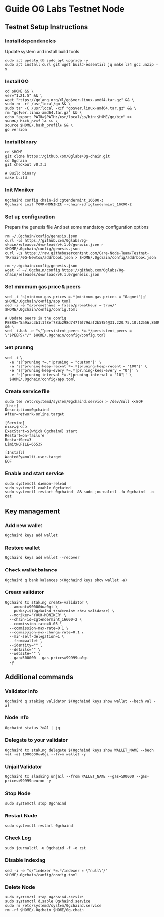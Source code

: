 # Guide OG Labs Testnet Node

## Testnet Setup Instructions

### Install dependencies

Update system and install build tools
```
sudo apt update && sudo apt upgrade -y
sudo apt install curl git wget build-essential jq make lz4 gcc unzip -y
```

### Install GO
```
cd $HOME && \
ver="1.21.5" && \
wget "https://golang.org/dl/go$ver.linux-amd64.tar.gz" && \
sudo rm -rf /usr/local/go && \
sudo tar -C /usr/local -xzf "go$ver.linux-amd64.tar.gz" && \
rm "go$ver.linux-amd64.tar.gz" && \
echo "export PATH=$PATH:/usr/local/go/bin:$HOME/go/bin" >> $HOME/.bash_profile && \
source $HOME/.bash_profile && \
go version
```

### Install binary
```
cd $HOME
git clone https://github.com/0glabs/0g-chain.git
cd 0gchain
git checkout v0.2.3 

# Build binary
make build
```

### Init Moniker
```
0gchaind config chain-id zgtendermint_16600-2
0gchaind init YOUR-MONIKER --chain-id zgtendermint_16600-2
```

### Set up configuration
Prepare the genesis file And set some mandatory configuration options
```
rm ~/.0gchain/config/genesis.json
curl -Ls https://github.com/0glabs/0g-chain/releases/download/v0.1.0/genesis.json > $HOME/.0gchain/config/genesis.json
curl -Ls https://raw.githubusercontent.com/Core-Node-Team/Testnet-TR/main/0G-Newton/addrbook.json > $HOME/.0gchain/config/addrbook.json
```
```
rm ~/.0gchain/config/genesis.json
wget -P ~/.0gchain/config https://github.com/0glabs/0g-chain/releases/download/v0.1.0/genesis.json
```

### Set minimum gas price & peers
```
sed -i 's|minimum-gas-prices =.*|minimum-gas-prices = "0agnet"|g' $HOME/.0gchain/config/app.toml
sed -i -e "s/prometheus = false/prometheus = true/" $HOME/.0gchain/config/config.toml
```
```
# Update peers in the config
PEERS="5a9aac3b111f8ef78da298d747f6f79daf2b5954@31.220.75.10:12656,8609834e666efda4caf41f3f2fa293d1df39a495@38.242.240.234:12656,cadf176a1a7cc769cb2e614728c5455bbc4c9be1@158.220.125.5:12656,c311c0e00ba7a8d998a57cbdb77c769279e5d79b@161.97.152.80:56656,df4cc52fa0fcdd5db541a28e4b5a9c6ce1076ade@37.60.246.110:13456,6e044d233c4abb2cc970c8fc2e968273c38a874e@167.86.116.237:12656,0dade47457780be569d7e5be9eedcf6731ed2d18@5.189.133.249:12656,87050b88e0dff2df18caff484e01c32d9f6e6a49@185.209.223.108:12656,d7921529d985b18096ea5cc5d023806af91fd51e@157.90.128.250:58656,55982724a7a30944215ad45924071f1efc1eef4a@116.202.174.53:26856,5ba403bf2183ffbc2aea2508af82041ad69cb883@195.201.242.245:12656,9d06dc7b225e7c32146896d5fec3d91ffe1c5395@94.130.137.49:26656,6a07fd41680eacfd29b63c7ce07a0f20af18bfa8@193.233.75.244:26656,3b3ddcd4de429456177b29e5ca0febe4f4c21989@75.119.139.198:26656,4577c3d8be80ca946da72f138f0c7d1d311f9be6@31.220.73.247:26656" && \
sed -i.bak -e "s/^persistent_peers *=.*/persistent_peers = \"$PEERS\"/" $HOME/.0gchain/config/config.toml
```

### Set pruning
```
sed -i \
  -e 's|^pruning *=.*|pruning = "custom"|' \
  -e 's|^pruning-keep-recent *=.*|pruning-keep-recent = "100"|' \
  -e 's|^pruning-keep-every *=.*|pruning-keep-every = "0"|' \
  -e 's|^pruning-interval *=.*|pruning-interval = "10"|' \
  $HOME/.0gchain/config/app.toml
```

### Create service file
```
sudo tee /etc/systemd/system/0gchaind.service > /dev/null <<EOF
[Unit]
Description=0gchaind
After=network-online.target

[Service]
User=$USER
ExecStart=$(which 0gchaind) start
Restart=on-failure
RestartSec=3
LimitNOFILE=65535

[Install]
WantedBy=multi-user.target
EOF
```

### Enable and start service
```
sudo systemctl daemon-reload
sudo systemctl enable 0gchaind  
sudo systemctl restart 0gchaind  && sudo journalctl -fu 0gchaind  -o cat
```

## Key management

### Add new wallet
```
0gchaind keys add wallet
```

### Restore wallet
```
0gchaind keys add wallet --recover
```

### Check wallet balance 
```
0gchaind q bank balances $(0gchaind keys show wallet -a)
```

### Create validator
```
0gchaind tx staking create-validator \
  --amount=900000ua0gi \
  --pubkey=$(0gchaind tendermint show-validator) \
  --moniker="YOUR-MONIKER" \
  --chain-id=zgtendermint_16600-2 \
  --commission-rate=0.05 \
  --commission-max-rate=0.1 \
  --commission-max-change-rate=0.1 \
  --min-self-delegation=1 \
  --from=wallet \
  --identity="" \
  --details="" \
  --website="" \
  --gas=500000 --gas-prices=99999ua0gi
  -y
```

## Additional commands

### Validator info
```
0gchaind q staking validator $(0gchaind keys show wallet --bech val -a)
```

### Node info
```
0gchaind status 2>&1 | jq
```

### Delegate to your validator
```
0gchaind tx staking delegate $(0gchaind keys show WALLET_NAME --bech val -a) 1000000ua0gi --from wallet -y
```

### Unjail Validator 
```
0gchaind tx slashing unjail --from WALLET_NAME --gas=500000 --gas-prices=99999neuron -y
```

### Stop Node
```
sudo systemctl stop 0gchaind
```

### Restart Node
```
sudo systemctl restart 0gchaind
```

### Check Log
```
sudo journalctl -u 0gchaind -f -o cat
```

### Disable Indexing
```
sed -i -e "s/^indexer *=.*/indexer = \"null\"/" $HOME/.0gchain/config/config.toml
```

### Delete Node
```
sudo systemctl stop 0gchaind.service
sudo systemctl disable 0gchaind.service
sudo rm /etc/systemd/system/0gchaind.service
rm -rf $HOME/.0gchain $HOME/0g-chain
```
